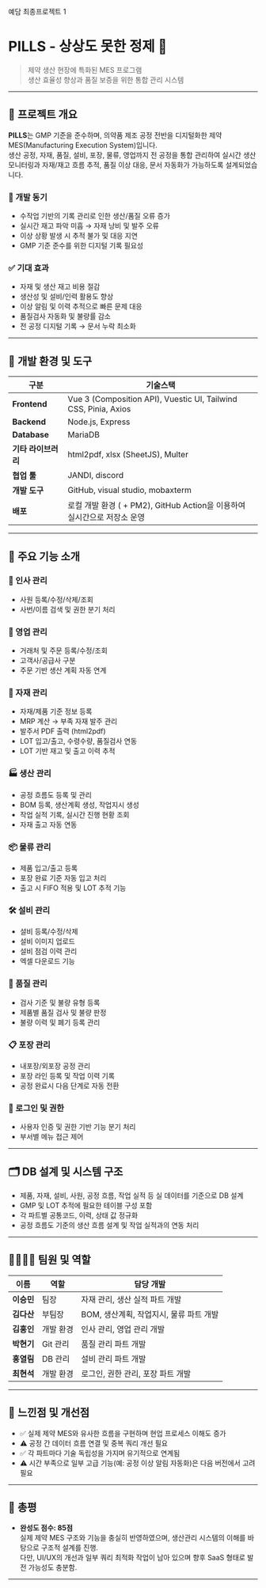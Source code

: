 예담 최종프로젝트 1
# PILLS - 상상도 못한 정제 💊

> 제약 생산 현장에 특화된 MES 프로그램  
> 생산 효율성 향상과 품질 보증을 위한 통합 관리 시스템

---

## 🧭 프로젝트 개요

**PILLS**는 GMP 기준을 준수하며, 의약품 제조 공정 전반을 디지털화한 제약 MES(Manufacturing Execution System)입니다.  
생산 공정, 자재, 품질, 설비, 포장, 물류, 영업까지 전 공정을 통합 관리하여 실시간 생산 모니터링과 자재/재고 흐름 추적, 품질 이상 대응, 문서 자동화가 가능하도록 설계되었습니다.

### 🎯 개발 동기

- 수작업 기반의 기록 관리로 인한 생산/품질 오류 증가
- 실시간 재고 파악 미흡 → 자재 낭비 및 발주 오류
- 이상 상황 발생 시 추적 불가 및 대응 지연
- GMP 기준 준수를 위한 디지털 기록 필요성

### ✅ 기대 효과

- 자재 및 생산 재고 비용 절감
- 생산성 및 설비/인력 활용도 향상
- 이상 알림 및 이력 추적으로 빠른 문제 대응
- 품질검사 자동화 및 불량률 감소
- 전 공정 디지털 기록 → 문서 누락 최소화

---

## 🔧 개발 환경 및 도구

| 구분 | 기술스택 |
|------|----------|
| **Frontend** | Vue 3 (Composition API), Vuestic UI, Tailwind CSS, Pinia, Axios |
| **Backend** | Node.js, Express |
| **Database** | MariaDB |
| **기타 라이브러리** | html2pdf, xlsx (SheetJS), Multer |
| **협업 툴** | JANDI, discord |
| **개발 도구** | GitHub, visual studio, mobaxterm |
| **배포** | 로컬 개발 환경 ( + PM2), GitHub Action을 이용하여 실시간으로 저장소 운영 |

---

## 📂 주요 기능 소개

### 👤 인사 관리
- 사원 등록/수정/삭제/조회
- 사번/이름 검색 및 권한 분기 처리

### 🏢 영업 관리
- 거래처 및 주문 등록/수정/조회
- 고객사/공급사 구분
- 주문 기반 생산 계획 자동 연계

### 🧾 자재 관리
- 자재/제품 기준 정보 등록
- MRP 계산 → 부족 자재 발주 관리
- 발주서 PDF 출력 (html2pdf)
- LOT 입고/출고, 수령수량, 품질검사 연동
- LOT 기반 재고 및 출고 이력 추적

### 🏭 생산 관리
- 공정 흐름도 등록 및 관리
- BOM 등록, 생산계획 생성, 작업지시 생성
- 작업 실적 기록, 실시간 진행 현황 조회
- 자재 출고 자동 연동

### 📦 물류 관리
- 제품 입고/출고 등록
- 포장 완료 기준 자동 입고 처리
- 출고 시 FIFO 적용 및 LOT 추적 기능

### 🛠 설비 관리
- 설비 등록/수정/삭제
- 설비 이미지 업로드
- 설비 점검 이력 관리
- 엑셀 다운로드 기능

### 🔬 품질 관리
- 검사 기준 및 불량 유형 등록
- 제품별 품질 검사 및 불량 판정
- 불량 이력 및 폐기 등록 관리

### 📋 포장 관리
- 내포장/외포장 공정 관리
- 포장 라인 등록 및 작업 이력 기록
- 공정 완료시 다음 단계로 자동 전환

### 🔐 로그인 및 권한
- 사용자 인증 및 권한 기반 기능 분기 처리
- 부서별 메뉴 접근 제어

---

## 🗂 DB 설계 및 시스템 구조

- 제품, 자재, 설비, 사원, 공정 흐름, 작업 실적 등 실 데이터를 기준으로 DB 설계
- GMP 및 LOT 추적에 필요한 테이블 구성 포함
- 각 파트별 공통코드, 이력, 상태 값 정규화
- 공정 흐름도 기준의 생산 흐름 설계 및 작업 실적과의 연동 처리

---

## 👨‍👩‍👧‍👦 팀원 및 역할

| 이름 | 역할 | 담당 개발|
|------|------|-----------|
| **이승민** | 팀장 | 자재 관리, 생산 실적 파트 개발 |
| **김다산** | 부팀장 |BOM, 생산계획, 작업지시, 물류 파트 개발 |
| **김홍인** | 개발 환경 |인사 관리, 영업 관리 개발 |
| **박현기** | Git 관리 |품질 관리 파트 개발 |
| **홍열림** | DB 관리 |설비 관리 파트 개발 |
| **최현석** | 개발 환경 |로그인, 권한 관리, 포장 파트 개발 |

---

## 🌱 느낀점 및 개선점

- ✅ 실제 제약 MES와 유사한 흐름을 구현하며 현업 프로세스 이해도 증가
- ⚠️ 공정 간 데이터 흐름 연결 및 중복 쿼리 개선 필요
- ✅ 각 파트마다 기술 독립성을 가지며 유기적으로 연계됨
- ⚠️ 시간 부족으로 일부 고급 기능(예: 공정 이상 알림 자동화)은 다음 버전에서 고려 필요

---

## 📝 총평

- **완성도 점수: 85점**  
  실제 제약 MES 구조와 기능을 충실히 반영하였으며, 생산관리 시스템의 이해를 바탕으로 구조적 설계를 진행.  
  다만, UI/UX의 개선과 일부 쿼리 최적화 작업이 남아 있으며 향후 SaaS 형태로 발전 가능성도 충분함.

---



